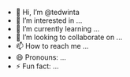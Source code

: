 - 👋 Hi, I’m @tedwinta
- 👀 I’m interested in ...
- 🌱 I’m currently learning ...
- 💞️ I’m looking to collaborate on ...
- 📫 How to reach me ...
- 😄 Pronouns: ...
- ⚡ Fun fact: ...

<!---
tedwinta/tedwinta is a ✨ special ✨ repository because its `README.md` (this file) appears on your GitHub profile.
You can click the Preview link to take a look at your changes.
--->
